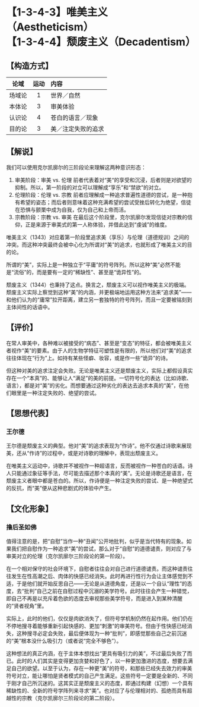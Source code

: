 # 【1-3-4-3】唯美主义（Aestheticism）<br />【1-3-4-4】颓废主义（Decadentism）

## 【构造方式】
| 论域 | 运动           | 内容 |
|:----:|:----------------:|:-----|
| 场域论   |1 | 世界／自然 |
| 本体论   |3 | 审美体验   |
| 认识论   | 4| 苍白的语言／现象   |
| 目的论   |3 | 美／注定失败的追求 |

## 【解说】
我们可以使用克尔凯廓尔的三阶段论来理解这两种意识形态：

1. 审美阶段：审美 vs. 伦理
   前者代表着对“美“的享受和沉浸，后者则是对欲望的抑制。所以，第一阶段的对立可以理解成“享乐”和“禁欲”的对立。
2. 伦理阶段：伦理 vs. 宗教
   前者应理解成一种追求普遍性道德的尝试，是一种抱有希望的姿态；而后者则意味着这种充满希望的尝试受挫后转化为绝望，信徒在恐惧与颤栗中成为自我，仅为自己和上帝而活。
3. 宗教阶段：宗教 vs. 审美
   在最后这个阶段里，克尔凯廓尔发现信徒对宗教的信仰，正是来源于审美式的第一人称体验，并借此达到“虔诚”的维度。

唯美主义（1343）对应着第一阶段里追求美（享乐）与伦理（道德规训）之间的冲突。而这种冲突最终会被中心化为所谓对“美”的追求，也就形成了唯美主义的目的论。

所谓的“美”，实际上是一种独立于“平庸”的符号阵列。所以这种“美”必然不能是“流俗”的，而是要有一定的“稀缺性”、甚至是“诡异性”的。

颓废主义（1344）也秉持了这点。换言之，颓废主义可以视作唯美主义的极端。颓废主义实际上察觉到这种“美”的内涵，并更极端地运用这种方法来“追求美”——和他们认为的“庸常”拉开距离，建立另一套独特的符号阵列，而且一定要被铭刻到主体间性的话语中。

## 【评价】
在常人审美中，各种难以被接受的“病态”、甚至是“变态”的特征，都会被唯美主义者视作“美”的要素。由于人的生物学特征可塑性是有限的，所以他们对“美”的追求往往体现在“行为”上。如持有某些怪癖、妆容，或是作一些“诡异”的诗。

但这种对美的追求注定会失败。无论是唯美主义还是颓废主义，实际上都假设真实存在一个“本真”的、能够让人“满足”的美的前提。一切符号化的表达（比如诗歌、语言），都是对“美”的劣化。而想要通过这种劣化的表达去追求本真的“美”，在他们眼里是一种注定失败的、绝望的尝试。

## 【思想代表】
### 王尔德
王尔德是颓废主义的典型。他对“美”的追求表现为“作诗”。他不仅通过诗歌来展现美，还从“作诗”的过程中，或是对诗歌的理解中，表现出颓废主义。

在唯美主义运动中，诗歌并不被视作一种超语言，反而被视作一种苍白的话语。诗人只能通过象征等手法，尽可能去描述那个本真的“美”。无论是诗歌还是语言，在颓废主义者眼中都是苍白的。所以，作诗便是一种注定失败的尝试、是一种绝望式的反抗，而“美”便从这种悲剧式的体验中产生。
## 【文化形象】
### 撸后圣如佛

值得注意的是，把“自慰”当作一种“丑闻”公开地批判，似乎是当代特有的现象。如果我们把自慰作为一种追求“美”的尝试，那么对于“自慰”的道德谴责，则对应了与审美对立的伦理（克尔凯廓尔三阶段论的第一阶段）。

在一个相对保守的社会环境下，自慰者往往会对自己进行道德谴责。而这种谴责往往发生在性高潮之后、肉体的快感已经消失。此时再进行性行为会让主体感觉到不适，于是他们就开始反思自己——无论是从道德角度，还是以一个自认“理性”的态度，去“批判”自己之前在自慰过程中沉溺的美学符号。此时往往会产生一种错觉，即自己不再是以充斥着色欲的态度去审视那些美学符号，而是进入到某种清醒的“贤者视角”里。

实际上，此时的他们，仅仅是肉欲消失了，但符号学机制仍然在起作用。他们仍在不停地搜寻着能够重新引起快感的、更加“刺激”的审美符号。但由于性快感已经消失，这种搜寻必定会失败，最后便体现为一种“批判”，即感觉那些自己之前沉迷的“美”根本没什么吸引力（或者说“完全不够色”）。

这种想法的真正内涵，在于主体本想找出“更具有吸引力的美”，不过最后失败了而已。此时的人们其实是变得更加贪婪和好色了，以一种更加激进的态度，想要去满足自己的欲望。以至于认为，存在一种更“美”的符号，和那些已经失去效力的审美符号对立，能让哪怕是贤者模式的自己产生满足。这些符号一定要是全新的、不同于刚才自己所沉迷的。这其实正是颓废主义的态度，即通过构建（幻想）一个具有稀缺性的、全新的符号学阵列来寻求“美”。也对应了与伦理相对的、孤绝而具有超越性的宗教（克尔凯廓尔三阶段论的第二阶段）。

